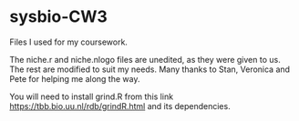 # sysbio-CW3
Files I used for my coursework.

The niche.r and niche.nlogo files are unedited, as they were given to us. The rest are modified to suit my needs. Many thanks to Stan, Veronica and Pete for helping me along the way.

You will need to install grind.R from this link https://tbb.bio.uu.nl/rdb/grindR.html and its dependencies.
